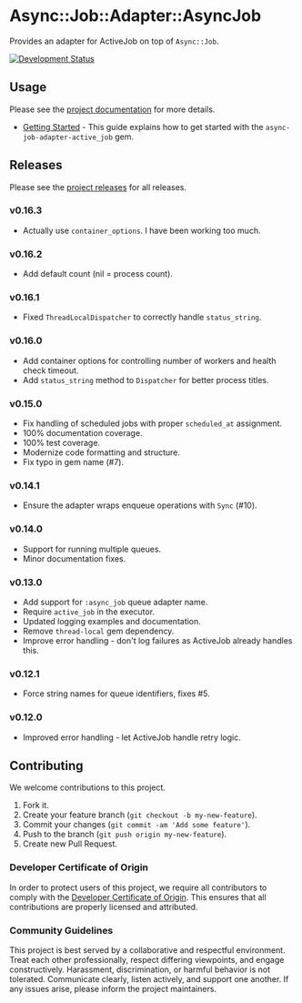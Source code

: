 # Async::Job::Adapter::AsyncJob

Provides an adapter for ActiveJob on top of `Async::Job`.

[![Development Status](https://github.com/socketry/async-job-adapter-active_job/workflows/Test/badge.svg)](https://github.com/socketry/async-job-adapter-active_job/actions?workflow=Test)

## Usage

Please see the [project documentation](https://socketry.github.io/async-job-adapter-active_job/) for more details.

  - [Getting Started](https://socketry.github.io/async-job-adapter-active_job/guides/getting-started/index) - This guide explains how to get started with the `async-job-adapter-active_job` gem.

## Releases

Please see the [project releases](https://socketry.github.io/async-job-adapter-active_job/releases/index) for all releases.

### v0.16.3

  - Actually use `container_options`. I have been working too much.

### v0.16.2

  - Add default count (nil = process count).

### v0.16.1

  - Fixed `ThreadLocalDispatcher` to correctly handle `status_string`.

### v0.16.0

  - Add container options for controlling number of workers and health check timeout.
  - Add `status_string` method to `Dispatcher` for better process titles.

### v0.15.0

  - Fix handling of scheduled jobs with proper `scheduled_at` assignment.
  - 100% documentation coverage.
  - 100% test coverage.
  - Modernize code formatting and structure.
  - Fix typo in gem name (\#7).

### v0.14.1

  - Ensure the adapter wraps enqueue operations with `Sync` (\#10).

### v0.14.0

  - Support for running multiple queues.
  - Minor documentation fixes.

### v0.13.0

  - Add support for `:async_job` queue adapter name.
  - Require `active_job` in the executor.
  - Updated logging examples and documentation.
  - Remove `thread-local` gem dependency.
  - Improve error handling - don't log failures as ActiveJob already handles this.

### v0.12.1

  - Force string names for queue identifiers, fixes \#5.

### v0.12.0

  - Improved error handling - let ActiveJob handle retry logic.

## Contributing

We welcome contributions to this project.

1.  Fork it.
2.  Create your feature branch (`git checkout -b my-new-feature`).
3.  Commit your changes (`git commit -am 'Add some feature'`).
4.  Push to the branch (`git push origin my-new-feature`).
5.  Create new Pull Request.

### Developer Certificate of Origin

In order to protect users of this project, we require all contributors to comply with the [Developer Certificate of Origin](https://developercertificate.org/). This ensures that all contributions are properly licensed and attributed.

### Community Guidelines

This project is best served by a collaborative and respectful environment. Treat each other professionally, respect differing viewpoints, and engage constructively. Harassment, discrimination, or harmful behavior is not tolerated. Communicate clearly, listen actively, and support one another. If any issues arise, please inform the project maintainers.
